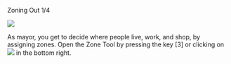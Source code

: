 Zoning Out 1/4

![](docs/images/tutorial-zone-0-[2].png)

As mayor, you get to decide where people live, work, and shop, by assigning zones. Open the Zone Tool by pressing the key [3] or clicking on ![](IconZoneMonoResidential) in the bottom right.

